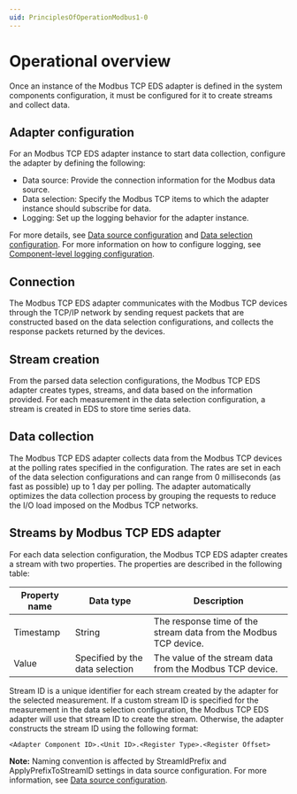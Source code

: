 ```yaml
---
uid: PrinciplesOfOperationModbus1-0
---
```


# Operational overview

Once an instance of the Modbus TCP EDS adapter is defined in the system components configuration, it must be configured for it to create streams and collect data.

## Adapter configuration

For an Modbus TCP EDS adapter instance to start data collection, configure the adapter by defining the following:

- Data source: Provide the connection information for the Modbus data source.
- Data selection: Specify the Modbus TCP items to which the adapter instance should subscribe for data.
- Logging: Set up the logging behavior for the adapter instance.

For more details, see [Data source configuration](xref:ModbusTCPDataSourceConfiguration1-0) and [Data selection configuration](xref:ModbusTCPDataSelectionConfiguration1-0). For more information on how to configure logging, see [Component-level logging configuration](xref:ComponentLoggingConfiguration1-0).

## Connection

The Modbus TCP EDS adapter communicates with the Modbus TCP devices through the TCP/IP network by sending request packets that are constructed based on the data selection configurations, and collects the response packets returned by the devices. 

## Stream creation

From the parsed data selection configurations, the Modbus TCP EDS adapter creates types, streams, and data based on the information provided. For each measurement in the data selection configuration, a stream is created in EDS to store time series data.

## Data collection

The Modbus TCP EDS adapter collects data from the Modbus TCP devices at the polling rates specified in the configuration. The rates are set in each of the data selection configurations and can range from 0 milliseconds (as fast as possible) up to 1 day per polling. The adapter automatically optimizes the data collection process by grouping the requests to reduce the I/O load imposed on the Modbus TCP networks.

## Streams by Modbus TCP EDS adapter

For each data selection configuration, the Modbus TCP EDS adapter creates a stream with two properties. The properties are described in the following table:

| Property name | Data type | Description |
|---------------|-----------|-------------|
| Timestamp     | String    | The response time of the stream data from the Modbus TCP device. |
| Value         | Specified by the data selection | The value of the stream data from the Modbus TCP device. | 

Stream ID is a unique identifier for each stream created by the adapter for the selected measurement. If a custom stream ID is specified for the measurement in the data selection configuration, the Modbus TCP EDS adapter will use that stream ID to create the stream. Otherwise, the adapter constructs the stream ID using the following format: 

```
<Adapter Component ID>.<Unit ID>.<Register Type>.<Register Offset> 
```

**Note:** Naming convention is affected by StreamIdPrefix and ApplyPrefixToStreamID settings in data source configuration. For more information, see [Data source configuration](xref:ModbusTCPDataSourceConfiguration1-0).
